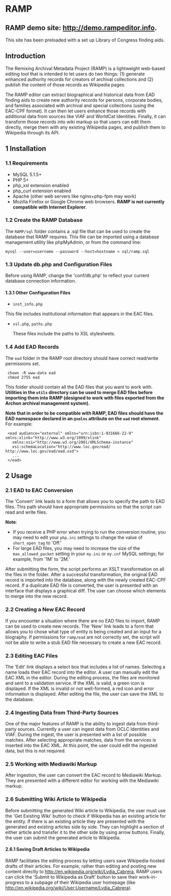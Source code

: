 RAMP 
===================

## RAMP demo site: http://demo.rampeditor.info. 

  This site has been preloaded with a set up Library of Congress finding aids.

## Introduction

  The Remixing Archival Metadata Project (RAMP) is a lightweight web-based editing tool that is intended to let users do two things: (1) generate enhanced authority records for creators of archival collections and (2) publish the content of those records as Wikipedia pages.

The RAMP editor can extract biographical and historical data from EAD finding aids to create new authority records for persons, corporate bodies, and families associated with archival and special collections (using the EAC-CPF format). It can then let users enhance those records with additional data from sources like VIAF and WorldCat Identities. Finally, it can transform those records into wiki markup so that users can edit them directly, merge them with any existing Wikipedia pages, and publish them to Wikipedia through its API.

## 1 Installation

### 1.1 Requirements

  * MySQL 5.1.5+ 
  * PHP 5+ 
  * php_xsl extension enabled 
  * php_curl extension enabled 
  * Apache (other web servers like nginx+php-fpm may work) 
  * Mozilla Firefox or Google Chrome web browsers. **RAMP is not currently compatible with Internet Explorer**.


### 1.2 Create the RAMP Database

   The `RAMP/sql` folder contains a .sql file that can be used to create
   the database that RAMP requires. This file can be imported using a database management utility like phpMyAdmin, or from the command line:
   
    mysql --user=username --password --host=hostname < sql/ramp.sql

### 1.3 Update db.php and Configuration Files
   Before using RAMP, change the 'conf/db.php' to reflect your current
   database connection information. 

#### 1.3.1 Other Configuration Files

  * `inst_info.php`

  This file includes institutional information that appears in the EAC
  files.

  * `xsl.php`, `paths.php`

    These files include the paths to XSL stylesheets.

### 1.4 Add EAD Records
   The `ead` folder in the RAMP root directory should have correct read/write permissions set.
   
     chown -R www-data ead
     chmod 2755 ead
     
   This folder should contain all the EAD files that you want to work with. **Utilities in the `utils` directory can be used to merge EAD files before importing them into RAMP (designed to work with files exported from the Archon archival management system).**
   
   **Note that in order to be compatible with RAMP, EAD files should have the EAD namespace declared in an `@xmlns` attribute on the `ead` root element**. For example:
     
     <ead audience="external" xmlns="urn:isbn:1-931666-22-9" xmlns:xlink="http://www.w3.org/1999/xlink"
       xmlns:xsi="http://www.w3.org/2001/XMLSchema-instance"
       xsi:schemaLocation="http://www.loc.gov/ead/ http://www.loc.gov/ead/ead.xsd">
       ...
     </ead>
     

## 2 Usage

### 2.1 EAD to EAC Conversion
   The 'Convert' link leads to a form that allows you to specify the path
   to EAD files. This path should have appropriate permissions so that the
   script can read and write files.
   
   **Note**: 
   
   * If you receive a PHP error when trying to run the conversion routine, you may need to edit your `php.ini` settings to change the value of `short_open_tag` to 'Off.'
   * For large EAD files, you may need to increase the size of the `max_allowed_packet` setting in your `my.ini` or `my.cnf` MySQL settings; for example, from '1M' to '2M.'
   
After submitting the form, the script performs an XSLT transformation on
all the files in the folder. After a successful transformation, the
original EAD record is imported into the 
database, along with the newly created EAC-CPF record. If a duplicate EAD file is converted, the user is presented      with an interface that displays a graphical diff. The user can choose which elements to merge into the new record.

### 2.2 Creating a New EAC Record
   If you encounter a situation where there are no EAD files to import,
   RAMP can be used to create new records. The 'New' link leads to a form that
   allows you to chose what type of entity is being created and an input for a biography. 
   If permissions for `ramp/ead` are not correctly set, the script will not
   be able to write a stub EAD file necessary to create a new EAC record. 

### 2.3 Editing EAC Files
   The 'Edit' link displays a select box that includes a list of names.
   Selecting a name loads their EAC record into the editor. A user can
   manually edit the EAC XML in the editor. 
   During the editing process, the files are monitored and sent to a
   validation service. If the XML is valid, a green icon is displayed. If the
   XML is invalid or not well-formed, a red icon and error information is displayed. 
   After editing the file, the user can save the XML to the database.

### 2.4 Ingesting Data from Third-Party Sources
   One of the major features of RAMP is the ability to ingest data from
   third-party sources. Currently a user can ingest data from OCLC Identities
   and VIAF. During the ingest, 
   the user is presented with a list of possible matches. After selecting
   appropriate matches, data from the services is inserted into the EAC XML.
   At this point, the user could
   edit the ingested data, but this is not required. 

### 2.5 Working with Mediawiki Markup
   After ingestion, the user can convert the EAC record to Mediawiki
   Markup. They are presented with a different editor for working with the
   Mediawiki markup. 

### 2.6 Submitting Wiki Article to Wikipedia
   Before submitting the generated Wiki article to Wikipedia, the user must
   use the 'Get Existing Wiki' button to check if Wikipedia has an existing
   article for the entity. If there 
   is an existing article they are presented with the generated and
   existing articles side by side. They can highlight a section of either
   article and transfer it to the other side
   by using arrow buttons. 
   Finally, the user can submit the generated article to Wikipedia. 

#### 2.6.1 Saving Draft Articles to Wikipedia
   RAMP facilitates the editing process by letting users save Wikipedia-hosted drafts of their articles. For example, rather than editing and posting new content directly to http://en.wikipedia.org/wiki/Lydia_Cabrera, RAMP users can click the 'Submit to Wikipedia as Draft' button to save their work-in-progress to a subpage of their Wikipedia user homepage (like http://en.wikipedia.org/wiki/User:Username/Lydia_Cabrera).
